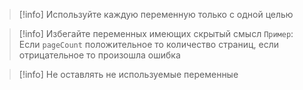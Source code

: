 >[!info] Используйте каждую переменную только с одной целью

>[!info] Избегайте переменных имеющих скрытый смысл
>`Пример`: Если `pageCount` положительное то количество страниц, если отрицательное то произошла ошибка

>[!info] Не оставлять не используемые переменные

